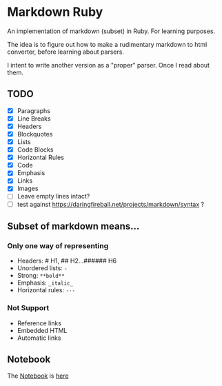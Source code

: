 # Markdown Ruby

An implementation of markdown (subset) in Ruby. For learning purposes.

The idea is to figure out how to make a rudimentary markdown to html converter, before learning about parsers.

I intent to write another version as a "proper" parser. Once I read about them.

## TODO

- [x] Paragraphs
- [x] Line Breaks
- [x] Headers
- [x] Blockquotes
- [x] Lists
- [x] Code Blocks
- [x] Horizontal Rules
- [x] Code
- [x] Emphasis
- [x] Links
- [x] Images
- [ ] Leave empty lines intact?
- [ ] test against https://daringfireball.net/projects/markdown/syntax ?

## Subset of markdown means...

### Only one way of representing

- Headers: # H1, ## H2...###### H6
- Unordered lists: `-`
- Strong: `**bold**`
- Emphasis: `_italic_`
- Horizontal rules: `---`

### Not Support

- Reference links
- Embedded HTML
- Automatic links

## Notebook

The [Notebook](./notebook.md) is [here](./notebook.md)
